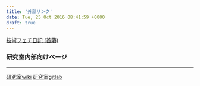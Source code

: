 ```yaml
---
title: '外部リンク'
date: Tue, 25 Oct 2016 08:41:59 +0000
draft: true
---
```


[技術フェチ日記 (首藤)](http://www.shudo.net/diary/)    

### 研究室内部向けページ

* * *

[研究室wiki](https://www.shudo-lab.org/mediawiki) [研究室gitlab](https://www.shudo-lab.org/gitlab)
